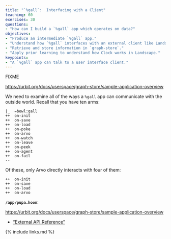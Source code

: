 ```yaml
---
title: "`%gall`:  Interfacing with a Client"
teaching: 60
exercises: 30
questions:
- "How can I build a `%gall` app which operates on data?"
objectives:
- "Produce an intermediate `%gall` app."
- "Understand how `%gall` interfaces with an external client like Landscape."
- "Retrieve and store information in `graph-store`."
- "Apply prior learning to understand how Clock works in Landscape."
keypoints:
- "A `%gall` app can talk to a user interface client."
---
```

FIXME

https://urbit.org/docs/userspace/graph-store/sample-application-overview

We need to examine all of the ways a `%gall` app can communicate with the outside world.  Recall that you have ten arms:

```hoon
|_  =bowl:gall
++  on-init
++  on-save
++  on-load
++  on-poke
++  on-arvo
++  on-watch
++  on-leave
++  on-peek
++  on-agent
++  on-fail
--
```

Of these, only Arvo directly interacts with four of them:

```hoon
++  on-init
++  on-save
++  on-load
++  on-arvo
```

**`/app/pupa.hoon`**:

https://urbit.org/docs/userspace/graph-store/sample-application-overview

- [“External API Reference”](https://urbit.org/docs/arvo/eyre/external-api-ref)

{% include links.md %}
